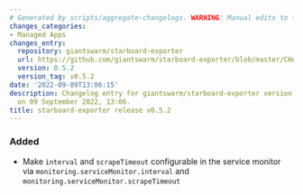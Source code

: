 ```yaml
---
# Generated by scripts/aggregate-changelogs. WARNING: Manual edits to this files will be overwritten.
changes_categories:
- Managed Apps
changes_entry:
  repository: giantswarm/starboard-exporter
  url: https://github.com/giantswarm/starboard-exporter/blob/master/CHANGELOG.md#052---2022-09-09
  version: 0.5.2
  version_tag: v0.5.2
date: '2022-09-09T13:06:15'
description: Changelog entry for giantswarm/starboard-exporter version 0.5.2, published
  on 09 September 2022, 13:06.
title: starboard-exporter release v0.5.2
---
```


### Added
- Make `interval` and `scrapeTimeout` configurable in the service monitor via `monitoring.serviceMonitor.interval` and `monitoring.serviceMonitor.scrapeTimeout`

